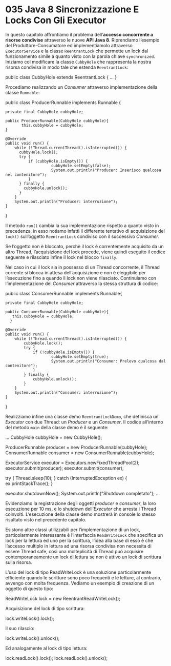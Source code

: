 # 035 Java 8 Sincronizzazione E Locks Con Gli Executor

In questo capitolo affrontiamo il problema dell’**accesso concorrente a risorse condivise** attraverso le nuove **API Java 8**. Riprendiamo l’esempio del Produttore-Consumatore ed implementiamolo attraverso `ExecutorService` e la classe `ReentrantLock` che permette un lock dal funzionamento simile a quanto visto con la parola chiave `synchronized`. Iniziamo col modificare la classe `CubbyHole` che rappresenta la nostra risorsa condivisa in modo tale che estenda `ReentrantLock`:

public class CubbyHole extends ReentrantLock { ... }

Procediamo realizzando un _Consumer_ attraverso implementazione della classe `Runnable`:

public class ProducerRunnable implements Runnable {

```text
private final CubbyHole cubbyHole;

public ProducerRunnable(CubbyHole cubbyHole){
       this.cubbyHole = cubbyHole;
}

@Override
public void run() {
    while (!Thread.currentThread().isInterrupted()) {
      cubbyHole.lock();    
      try {
          if (cubbyHole.isEmpty()) {
                    cubbyHole.setEmpty(false);
                    System.out.println("Producer: Inserisco qualcosa nel contenitore");
          }
      } finally {
        cubbyHole.unlock();
      }
    }
    System.out.println("Producer: interruzione");
}
```

}

Il metodo `run()` cambia la sua implementazione rispetto a quanto visto in precedenza, in esso notiamo infatti il differente tentativo di acquisizione del `lock()` sull’oggetto `ReentrantLock` condiviso con il successivo _Consumer_.

Se l’oggetto non è bloccato, perchè il lock è correntemente acquisito da un altro Thread, l’acquisizione del lock procede, viene quindi eseguito il codice seguente e rilasciato infine il lock nel blocco `finally`.

Nel caso in cui il lock sia in possesso di un Thread concorrente, il Thread corrente si blocca in attesa dell’acquisizione e non è eleggibile per l’esecuzione fino a quando il lock non viene rilasciato. Continuiamo con l’implementazione del _Consumer_ attraverso la stessa struttura di codice:

public class ConsumerRunnable implements Runnable{

```text
private final CubbyHole cubbyHole;

public ConsumerRunnable(CubbyHole cubbyHole){
   this.cubbyHole = cubbyHole;
  }

@Override
public void run() {
    while (!Thread.currentThread().isInterrupted()) {
        cubbyHole.lock();
        try {
            if (!cubbyHole.isEmpty()) {
                    cubbyHole.setEmpty(true);
                    System.out.println("Consumer: Prelevo qualcosa dal contenitore");
            }
        } finally {
            cubbyHole.unlock();    
        }
    }
    System.out.println("Consumer: interruzione");
}
```

}

Realizziamo infine una classe demo `ReentrantLockDemo`, che definisca un _Executor_ con due Thread: un _Producer_ e un _Consumer_. Il codice all’interno del metodo `main` della classe demo è il seguente:

... CubbyHole cubbyHole = new CubbyHole\(\);

ProducerRunnable producer = new ProducerRunnable\(cubbyHole\); ConsumerRunnable consumer = new ConsumerRunnable\(cubbyHole\);

ExecutorService executor = Executors.newFixedThreadPool\(2\); executor.submit\(producer\); executor.submit\(consumer\);

try { Thread.sleep\(10\); } catch \(InterruptedException ex\) { ex.printStackTrace\(\); }

executor.shutdownNow\(\); System.out.println\("Shutdown completato"\); ...

Evidenziamo la registrazione degli oggetti _producer_ e _consumer_, la loro esecuzione per 10 ms, e lo shutdown dell’_Executor_ che arresta i Thread coinvolti. L’esecuzione della classe demo mostrerà in console lo stesso risultato visto nel precedente capitolo.

Esistono altre classi utilizzabili per l’implementazione di un lock, particolarmente interessante è l’interfaccia `ReadWriteLock` che specifica un lock per la lettura ed uno per la scrittura, l’idea alla base di esso è che l’accesso multiplo in lettura ad una risorsa condivisa non necessita di essere Thread safe, cosi una molteplicità di Thread può acquisire contemporaneamente un lock di lettura se non è attivo un lock di scrittura sulla risorsa.

L’uso del lock di tipo ReadWriteLock è una soluzione particolarmente efficiente quando le scritture sono poco frequenti e le letture, al contrario, avvengo con molta frequenza. Vediamo un esempio di creazione di un oggetto di questo tipo:

ReadWriteLock lock = new ReentrantReadWriteLock\(\);

Acquisizione del lock di tipo scrittura:

lock.writeLock\(\).lock\(\);

Il suo rilascio:

lock.writeLock\(\).unlock\(\);

Ed analogamente al lock di tipo lettura:

lock.readLock\(\).lock\(\); lock.readLock\(\).unlock\(\);

